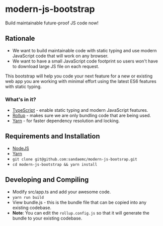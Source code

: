 # modern-js-bootstrap

Build maintainable future-proof JS code now!

## Rationale

 - We want to build maintainable code with static typing and use modern JavaScript code that will work on any browser.
 - We want to have a small JavaScript code footprint so users won't have to download large JS file on each request. 

 This bootstrap will help you code your next feature for a new or existing web app you are working with minimal effort using the latest ES6 features with static typing.

 ### What's in it?

  - [TypeScript](https://www.typescriptlang.org/) - enable static typing and modern JavaScript features.
  - [Rollup](https://rollupjs.org/) - makes sure we are only bundling code that are being used.
  - [Yarn](https://yarnpkg.com/en/) - for faster dependency resolution and locking.  

## Requirements and Installation

 - [NodeJS](https://nodejs.org/en/)
 - [Yarn](https://yarnpkg.com/en/)
 - `git clone git@github.com:sandaemc/modern-js-bootsrap.git`
 - `cd modern-js-bootstrap && yarn install`

## Developing and Compiling

 - Modify src/app.ts and add your awesome code.
 - `yarn run build`
 - View bundle.js - this is the bundle file that can be copied into any existing codebase.
 - **Note**: You can edit the `rollup.config.js` so that it will generate the bundle to your existing codebase.
